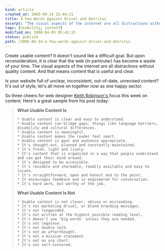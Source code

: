 ```yaml
--- 
kind: article
created_at: 2005-04-14 15:44:21
title: A Few Words Against Drivel and Detritus
excerpt: "The visual aspects of the internet are all distractions without quality content. And that means content that is useful and clear."
tags: [usability, content]
modified_on: 2008-04-05 05:41:15
status: publish 
path: /2005-04-14-a-few-words-against-drivel-and-detritus
---
```


Create usable content? It doesn't sound like a difficult goal. But upon reconsideration, it is clear that the web (in particular) has become a waste of  your time. The visual aspects of the internet are all distractions without quality content. And that means content that is useful and clear. 

Is your website full of unclear, inconsistent, out-of-date, unrevised content? It's out of style; let's all move on together now as one happy sector. 

So three cheers for web designer <a href="http://www.7nights.com/asterisk/">Keith Robinson's </a> focus this week on content. 
Here's a great sample from his post today: 

<blockquote class="large">
<strong>What Usable Content Is</strong>

    * Usable content is clear and easy to understand.
    * Usable content can bridge gaps: things like language barriers, disability and cultural differences.
    * Usable content is meaningful.
    * Usable content makes the reader feel smart.
    * Usable content is goal and audience appropriate.
    * It's thought-out, planned and constantly maintained.
    * It's fresh, light and lively.
    * It's content that is organized in a way that people understand and can get their mind around.
    * It's designed to be accessible.
    * It's reusable and shareable, readily available and easy to locate.
    * It's straightforward, open and honest and to the point.
    * It encourages feedback and is engineered for conversation.
    * It's hard work, but worthy of the job.

<strong>What Usable Content Is Not</strong>

    * Usable content is not clever, obtuse or misleading.
    * It's not marketing drivel, or bland branding messages.
    * It's not longwinded.
    * It's not written at the highest possible reading level.
    * It's doesn't use 'big words' unless they are needed.
    * It's not legalese.
    * It's not double talk.
    * It's not an afterthought.
    * It's not a mission statement.
    * It's not an org chart.
    * It's not self-centered.
</blockquote>
